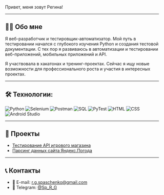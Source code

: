 Привет, меня зовут Регина!

---

## 🧑‍💻 Обо мне

Я веб-разработчик и тестировщик-автоматизатор. Мой путь в тестировании начался с глубокого изучения Python и создания тестовой документации. С тех пор я развиваюсь в автоматизации и тестировании веб-приложений, мобильных приложений и API. 

Я участвовала в хакатонах и тренинг-проектах. Сейчас я ищу новые возможности для профессионального роста и участия в интересных проектах.

---

## 🛠 Технологии:

![Python](https://img.shields.io/badge/-Python-464646?style=flat-square&logo=python)
![Selenium](https://img.shields.io/badge/-Selenium-464646?style=flat-square&logo=selenium)
![Postman](https://img.shields.io/badge/-Postman-464646?style=flat-square&logo=postman)
![SQL](https://img.shields.io/badge/-SQL-464646?style=flat-square&logo=postgresql)
![PyTest](https://img.shields.io/badge/-PyTest-464646?style=flat-square&logo=pytest)
![HTML](https://img.shields.io/badge/-HTML-464646?style=flat-square&logo=html5)
![CSS](https://img.shields.io/badge/-CSS-464646?style=flat-square&logo=css3)
![Android Studio](https://img.shields.io/badge/-Android_Studio-464646?style=flat-square&logo=android)

---

## 🚀 Проекты


- [Тестирование API игрового магазина](https://github.com/SpaRegina/Bug_Hunters.git)
- [Парсинг данных сайта Яндекс.Погода](https://github.com/SpaRegina/Yandex.Weather-website-data-parser.git)

---

## 📞 Контакты

- 📧 E-mail: r.g.spaschenko@gmail.com
- 📱 Telegram: [@Sp_R_G](https://t.me/Sp_R_G)
